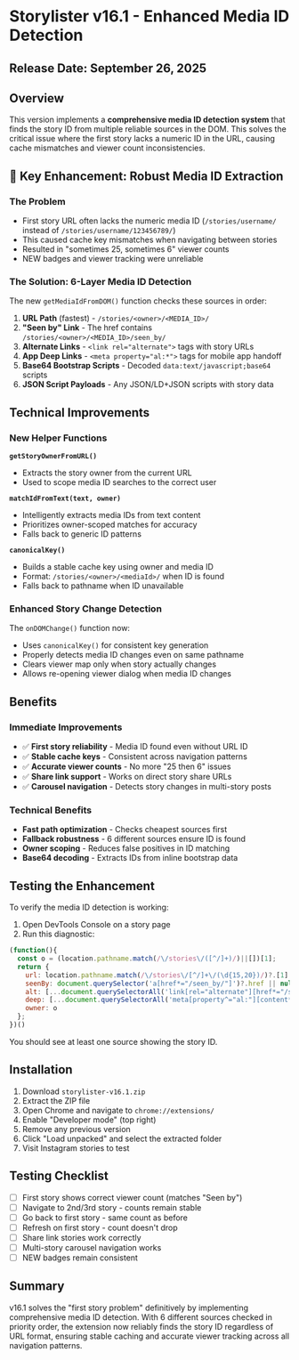 # Storylister v16.1 - Enhanced Media ID Detection

## Release Date: September 26, 2025

## Overview

This version implements a **comprehensive media ID detection system** that finds the story ID from multiple reliable sources in the DOM. This solves the critical issue where the first story lacks a numeric ID in the URL, causing cache mismatches and viewer count inconsistencies.

## 🎯 Key Enhancement: Robust Media ID Extraction

### The Problem
- First story URL often lacks the numeric media ID (`/stories/username/` instead of `/stories/username/123456789/`)
- This caused cache key mismatches when navigating between stories
- Resulted in "sometimes 25, sometimes 6" viewer counts
- NEW badges and viewer tracking were unreliable

### The Solution: 6-Layer Media ID Detection

The new `getMediaIdFromDOM()` function checks these sources in order:

1. **URL Path** (fastest) - `/stories/<owner>/<MEDIA_ID>/`
2. **"Seen by" Link** - The href contains `/stories/<owner>/<MEDIA_ID>/seen_by/`
3. **Alternate Links** - `<link rel="alternate">` tags with story URLs
4. **App Deep Links** - `<meta property="al:*">` tags for mobile app handoff
5. **Base64 Bootstrap Scripts** - Decoded `data:text/javascript;base64` scripts
6. **JSON Script Payloads** - Any JSON/LD+JSON scripts with story data

## Technical Improvements

### New Helper Functions

**`getStoryOwnerFromURL()`**
- Extracts the story owner from the current URL
- Used to scope media ID searches to the correct user

**`matchIdFromText(text, owner)`**  
- Intelligently extracts media IDs from text content
- Prioritizes owner-scoped matches for accuracy
- Falls back to generic ID patterns

**`canonicalKey()`**
- Builds a stable cache key using owner and media ID
- Format: `/stories/<owner>/<mediaId>/` when ID is found
- Falls back to pathname when ID unavailable

### Enhanced Story Change Detection

The `onDOMChange()` function now:
- Uses `canonicalKey()` for consistent key generation
- Properly detects media ID changes even on same pathname
- Clears viewer map only when story actually changes
- Allows re-opening viewer dialog when media ID changes

## Benefits

### Immediate Improvements
- ✅ **First story reliability** - Media ID found even without URL ID
- ✅ **Stable cache keys** - Consistent across navigation patterns
- ✅ **Accurate viewer counts** - No more "25 then 6" issues
- ✅ **Share link support** - Works on direct story share URLs
- ✅ **Carousel navigation** - Detects story changes in multi-story posts

### Technical Benefits
- **Fast path optimization** - Checks cheapest sources first
- **Fallback robustness** - 6 different sources ensure ID is found
- **Owner scoping** - Reduces false positives in ID matching
- **Base64 decoding** - Extracts IDs from inline bootstrap data

## Testing the Enhancement

To verify the media ID detection is working:

1. Open DevTools Console on a story page
2. Run this diagnostic:
```javascript
(function(){
  const o = (location.pathname.match(/\/stories\/([^/]+)/)||[])[1];
  return {
    url: location.pathname.match(/\/stories\/[^/]+\/(\d{15,20})/)?.[1] || null,
    seenBy: document.querySelector('a[href*="/seen_by/"]')?.href || null,
    alt: [...document.querySelectorAll('link[rel="alternate"][href*="/stories/"]')].map(l=>l.href).slice(0,3),
    deep: [...document.querySelectorAll('meta[property^="al:"][content*="/stories/"]')].map(m=>m.content),
    owner: o
  };
})()
```

You should see at least one source showing the story ID.

## Installation

1. Download `storylister-v16.1.zip`
2. Extract the ZIP file
3. Open Chrome and navigate to `chrome://extensions/`
4. Enable "Developer mode" (top right)
5. Remove any previous version
6. Click "Load unpacked" and select the extracted folder
7. Visit Instagram stories to test

## Testing Checklist

- [ ] First story shows correct viewer count (matches "Seen by")
- [ ] Navigate to 2nd/3rd story - counts remain stable
- [ ] Go back to first story - same count as before
- [ ] Refresh on first story - count doesn't drop
- [ ] Share link stories work correctly
- [ ] Multi-story carousel navigation works
- [ ] NEW badges remain consistent

## Summary

v16.1 solves the "first story problem" definitively by implementing comprehensive media ID detection. With 6 different sources checked in priority order, the extension now reliably finds the story ID regardless of URL format, ensuring stable caching and accurate viewer tracking across all navigation patterns.